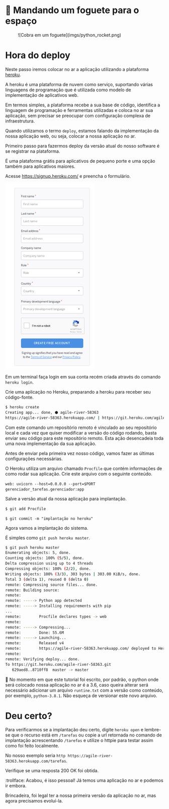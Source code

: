 # 🚀 Mandando um foguete para o espaço

<figure markdown>
  ![Cobra em um foguete](imgs/python_rocket.png)
  <figcaption></figcaption>
</figure>

# Hora do deploy

Neste passo iremos colocar no ar a aplicação utilizando a plataforma [heroku](https://www.heroku.com/home).

A heroku é uma plataforma de nuvem como serviço, suportando várias linguagens de programação que é utilizada como modelo de implementação de aplicativos web.

Em termos simples, a plataforma recebe a sua base de código, identifica a linguagem de programação e ferramentas utilizadas e coloca no ar sua aplicação, sem precisar se preocupar com configuração complexa de infraestrutura.

Quando utilizamos o termo `deploy`, estamos falando da implementação da nossa aplicação web, ou seja, colocar a nossa aplicação no ar.

Primeiro passo para fazermos deploy da versão atual do nosso software é se registrar na plataforma.

É uma plataforma grátis para aplicativos de pequeno porte e uma opção também para aplicativos maiores.

Acesse https://signup.heroku.com/ e preencha o formulário.

![formulário heroku](imgs/form-heroku.png)

Em um terminal faça login em sua conta recém criada através do comando `heroku login`.

Crie uma aplicação no Heroku, preparando a heroku para receber seu código-fonte.

```bash
$ heroku create
Creating app... done, ⬢ agile-river-58363
https://agile-river-58363.herokuapp.com/ | https://git.heroku.com/agile-river-58363.git
```

Com este comando um repositório remoto é vinculado ao seu repositório local e cada vez que quiser modificar a versão do código rodando, basta enviar seu código para este repositório remoto. Esta ação desencadeia toda uma nova implementação da sua aplicação.

Antes de enviar pela primeira vez nosso código, vamos fazer as últimas configurações necessárias.

O Heroku utiliza um arquivo chamado `Procfile` que contém informações de como rodar sua aplicação. Crie este arquivo com o seguinte conteúdo.

`web: uvicorn --host=0.0.0.0 --port=$PORT gerenciador_tarefas.gerenciador:app`

Salve a versão atual da nossa aplicação para implantação.

`$ git add Procfile`

`$ git commit -m "implantação no heroku"`

Agora vamos a implantação do sistema.

É simples como `git push heroku master`.

```bash
$ git push heroku master
Enumerating objects: 5, done.
Counting objects: 100% (5/5), done.
Delta compression using up to 4 threads
Compressing objects: 100% (2/2), done.
Writing objects: 100% (3/3), 303 bytes | 303.00 KiB/s, done.
Total 3 (delta 1), reused 0 (delta 0)
remote: Compressing source files... done.
remote: Building source:
remote:
remote: -----> Python app detected
remote: -----> Installing requirements with pip
...
remote:        Procfile declares types -> web
remote:
remote: -----> Compressing...
remote:        Done: 55.6M
remote: -----> Launching...
remote:        Released v4
remote:        https://agile-river-58363.herokuapp.com/ deployed to Heroku
remote:
remote: Verifying deploy... done.
To https://git.heroku.com/agile-river-58363.git
   629aed8..8710ff8  master -> master
```

:paperclip: No momento em que este tutorial foi escrito, por padrão, o python onde será colocado nossa aplicação no ar é a 3.6, caso queira alterar será necessário adicionar um arquivo `runtine.txt` com a versão como conteúdo, por exemplo, `python-3.8.1`. Não esqueça de versionar este novo arquivo.

# Deu certo?

Para verificarmos se a implantação deu certo, digite `heroku open` e lembre-se que o recurso está em `/tarefas` ou copie a url retornada no comando de implantação acrescentando `/tarefas` e utilize o httpie para testar assim como foi feito localmente.

No nosso exemplo seria `http https://agile-river-58363.herokuapp.com/tarefas`.

Verifique se uma resposta 200 OK foi obtida.

:trollface: Acabou, é isso pessoal! Já temos uma aplicação no ar e podemos ir embora.

Brincadeira, foi legal ter a nossa primeira versão da aplicação no ar, mas agora precisamos evoluí-la.
